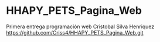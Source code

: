 # HHAPY_PETS_Pagina_Web
Primera entrega programación web
Cristobal Silva Henriquez
 https://github.com/Criss4/HHAPY_PETS_Pagina_Web.git

